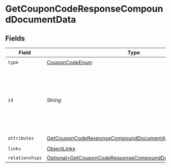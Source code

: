 # GetCouponCodeResponseCompoundDocumentData


## Fields

| Field                                                                                                                                          | Type                                                                                                                                           | Required                                                                                                                                       | Description                                                                                                                                    | Example                                                                                                                                        |
| ---------------------------------------------------------------------------------------------------------------------------------------------- | ---------------------------------------------------------------------------------------------------------------------------------------------- | ---------------------------------------------------------------------------------------------------------------------------------------------- | ---------------------------------------------------------------------------------------------------------------------------------------------- | ---------------------------------------------------------------------------------------------------------------------------------------------- |
| `type`                                                                                                                                         | [CouponCodeEnum](../../models/components/CouponCodeEnum.md)                                                                                    | :heavy_check_mark:                                                                                                                             | N/A                                                                                                                                            |                                                                                                                                                |
| `id`                                                                                                                                           | *String*                                                                                                                                       | :heavy_check_mark:                                                                                                                             | The id of a coupon code is a combination of its unique code and the id of the coupon it is associated with.                                    | 10OFF-ASD325FHK324UJDOI2M3JNES99                                                                                                               |
| `attributes`                                                                                                                                   | [GetCouponCodeResponseCompoundDocumentAttributes](../../models/components/GetCouponCodeResponseCompoundDocumentAttributes.md)                  | :heavy_check_mark:                                                                                                                             | N/A                                                                                                                                            |                                                                                                                                                |
| `links`                                                                                                                                        | [ObjectLinks](../../models/components/ObjectLinks.md)                                                                                          | :heavy_check_mark:                                                                                                                             | N/A                                                                                                                                            |                                                                                                                                                |
| `relationships`                                                                                                                                | [Optional\<GetCouponCodeResponseCompoundDocumentRelationships>](../../models/components/GetCouponCodeResponseCompoundDocumentRelationships.md) | :heavy_minus_sign:                                                                                                                             | N/A                                                                                                                                            |                                                                                                                                                |